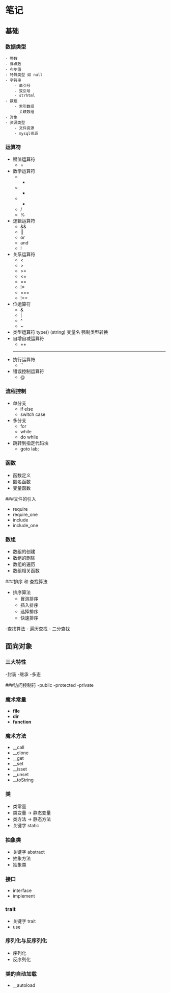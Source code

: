 # 笔记

## 基础
### 数据类型
	- 整数
	- 浮点数
	- 布尔值
	- 特殊类型 如 null
	- 字符串
		- 单引号
		- 双引号
		- strhtml
	- 数组
		- 索引数组
		- 关联数组
	- 对象
	- 资源类型
		- 文件资源
		- mysql资源
### 运算符
- 赋值运算符
	- =
- 数学运算符
	- +
	- -
	- *
	- /
	- %
- 逻辑运算符
	- &&
	- ||
	- or
	- and
	- !
- 关系运算符
	- \<
	- \> 
	- \>=
	- \<=
	- ==
	- !=
	- ===
	- !==
- 位运算符
	- &
	- |
	- ^
	- ~
- 类型运算符
	type()
	(string) 变量名  强制类型转换
- 自增自减运算符
	- ++
	- --
- 执行运算符
 	- ``
- 错误控制运算符
	- @



### 流程控制
- 单分支
	- if else
	- switch case
- 多分支
	- for
	- while
	- do while
- 跳转到指定代码块
	- goto lab;

### 函数
- 函数定义
- 匿名函数
- 变量函数

###文件的引入
- require
- require_one
- include
- include_one

### 数组
- 数组的创建
- 数组的删除
- 数组的遍历
- 数组相关函数

###排序 和 查找算法
- 排序算法
	- 冒泡排序
	- 插入排序
	- 选择排序
	- 快速排序

-查找算法
	- 遍历查找
	- 二分查找 

## 面向对象
### 三大特性
-封装
-继承
-多态

###访问控制符
-public
-protected
-private

### 魔术常量
- __file__
- __dir__
- __function__

### 魔术方法
- __call
- __clone
- __get
- __set
- __isset 
- __unset
- __toString

### 类
- 类常量 
- 类变量 -> 静态变量
- 类方法 -> 静态方法
- 关键字 static

### 抽象类
- 关键字 abstract 
- 抽象方法 
- 抽象类

### 接口
- interface 
- implement

### trait
- 关键字 trait
- use

### 序列化与反序列化
- 序列化
- 反序列化

### 类的自动加载
- __autoload
